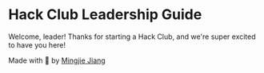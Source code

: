# Hack Club Leadership Guide

Welcome, leader! Thanks for starting a Hack Club, and we're super excited to have you here!

Made with 💖 by [Mingjie Jiang](https://mingjie.info)
